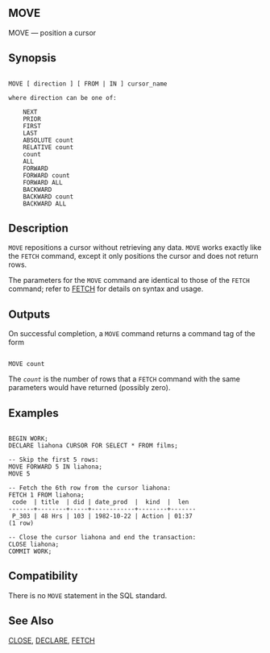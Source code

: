 ## MOVE

MOVE — position a cursor

## Synopsis

```

MOVE [ direction ] [ FROM | IN ] cursor_name

where direction can be one of:

    NEXT
    PRIOR
    FIRST
    LAST
    ABSOLUTE count
    RELATIVE count
    count
    ALL
    FORWARD
    FORWARD count
    FORWARD ALL
    BACKWARD
    BACKWARD count
    BACKWARD ALL
```

## Description

`MOVE` repositions a cursor without retrieving any data. `MOVE` works exactly like the `FETCH` command, except it only positions the cursor and does not return rows.

The parameters for the `MOVE` command are identical to those of the `FETCH` command; refer to [FETCH](sql-fetch "FETCH") for details on syntax and usage.

## Outputs

On successful completion, a `MOVE` command returns a command tag of the form

```

MOVE count
```

The *`count`* is the number of rows that a `FETCH` command with the same parameters would have returned (possibly zero).

## Examples

```

BEGIN WORK;
DECLARE liahona CURSOR FOR SELECT * FROM films;

-- Skip the first 5 rows:
MOVE FORWARD 5 IN liahona;
MOVE 5

-- Fetch the 6th row from the cursor liahona:
FETCH 1 FROM liahona;
 code  | title  | did | date_prod  |  kind  |  len
-------+--------+-----+------------+--------+-------
 P_303 | 48 Hrs | 103 | 1982-10-22 | Action | 01:37
(1 row)

-- Close the cursor liahona and end the transaction:
CLOSE liahona;
COMMIT WORK;
```

## Compatibility

There is no `MOVE` statement in the SQL standard.

## See Also

[CLOSE](sql-close "CLOSE"), [DECLARE](sql-declare "DECLARE"), [FETCH](sql-fetch "FETCH")